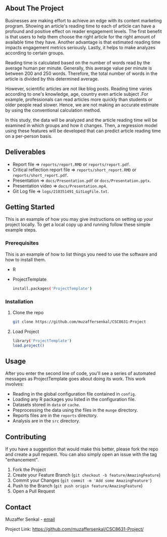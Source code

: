 ## About The Project

Businesses are making effort to achieve an edge with its content marketing program. Showing an article's reading time to each of article can have a profound and positive effect on reader engagement levels. The first benefit is that users to help them choose the right article for the right amount of available time they have. Another advantage is that estimated reading time impacts engagement metrics seriously. Lastly, it helps to make analyzes according to certain groups.

Reading time is calculated based on the number of words read by the average human per minute. Generally, this average value per minute is between 200 and 250 words. Therefore, the total number of words in the article is divided by this determined average.

However, scientific articles are not like blog posts. Reading time varies according to one's knowledge, age, country even article subject .For example, professionals can read articles more quickly than students or older people read slower. Hence, we are not making an accurate estimate by using the conventional calculation method.

In this study, the data will be analyzed and the article reading time will be examined in which groups and how it changes. Then, a regression model using these features will be developed that can predict article reading time on a per-person basis.

## Deliverables

-   Report file  => `reports/report.RMD` or `reports/report.pdf`.
-   Critical reflection report file => `reports/short_report.RMD` or `reports/short_report.pdf`.
-   Presentation =>  `docs/Presentation.pdf` or `docs/Presentation.pptx`.
-   Presentation video  =>  `docs/Presentation.mp4`.
-   Git Log file => `logs/210351491_GitLogFile.txt`.

## Getting Started

This is an example of how you may give instructions on setting up your project locally. To get a local copy up and running follow these simple example steps.


### Prerequisites

This is an example of how to list things you need to use the software and how to install them.

-   R

-   ProjectTemplate

    ``` sh
    install.packages('ProjectTemplate')
    ```

### Installation

1.  Clone the repo

    ``` sh
    git clone https://github.com/muzaffersenkal/CSC8631-Project
    ```

2.  Load Project

    ``` sh
    library('ProjectTemplate')
    load.project()
    ```

## Usage

After you enter the second line of code, you'll see a series of automated messages as ProjectTemplate goes about doing its work. This work involves:

-   Reading in the global configuration file contained in `config`.
-   Loading any R packages you listed in the configuration file.
-   Datasets stored in `data` or `cache`.
-   Preprocessing the data using the files in the `munge` directory.
-   Reports files are in the `reports` directory.
-   Analysis are in the `src` directory.

## Contributing

If you have a suggestion that would make this better, please fork the repo and create a pull request. You can also simply open an issue with the tag "enhancement".

1.  Fork the Project
2.  Create your Feature Branch (`git checkout -b feature/AmazingFeature`)
3.  Commit your Changes (`git commit -m 'Add some AmazingFeature'`)
4.  Push to the Branch (`git push origin feature/AmazingFeature`)
5.  Open a Pull Request

## Contact

Muzaffer Senkal - [email](mailto:mzffersenkal@gmail.com)

Project Link: <https://github.com/muzaffersenkal/CSC8631-Project/>
